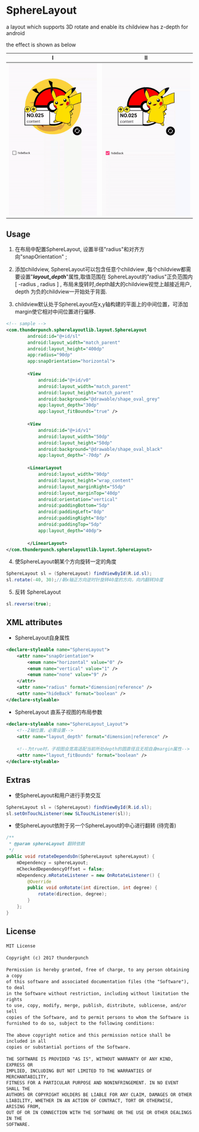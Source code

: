 # SphereLayout

a layout which supports 3D rotate and enable its childview has z-depth for android

the effect is shown as below

|I|II|
|:---:|:---:|
|![](/gif/i.gif)|![](/gif/ii.gif)|

## Usage

1. 在布局中配置SphereLayout, 设置半径"radius"和对齐方向"snapOrientation" ;

2. 添加childview, SphereLayout可以包含任意个childview ,每个childview都需要设置"***layout_depth***"属性,取值范围在 SphereLayout的"radius"正负范围内[ -radius , radius ] , 布局未旋转时,depth越大的childview视觉上越接近用户, depth 为负的childview一开始处于背面.

3. childview默认处于SphereLayout在x,y轴构建的平面上的中间位置，可添加margin使它相对中间位置进行偏移.

```xml
<!-- sample -->
<com.thunderpunch.spherelayoutlib.layout.SphereLayout
        android:id="@+id/sl"
        android:layout_width="match_parent"
        android:layout_height="400dp"
        app:radius="90dp"
        app:snapOrientation="horizontal">

        <View
            android:id="@+id/v0"
            android:layout_width="match_parent"
            android:layout_height="match_parent"
            android:background="@drawable/shape_oval_grey"
            app:layout_depth="30dp"
            app:layout_fitBounds="true" />

        <View
            android:id="@+id/v1"
            android:layout_width="50dp"
            android:layout_height="50dp"
            android:background="@drawable/shape_oval_black"
            app:layout_depth="-70dp" />

        <LinearLayout
            android:layout_width="90dp"
            android:layout_height="wrap_content"
            android:layout_marginRight="55dp"
            android:layout_marginTop="40dp"
            android:orientation="vertical"
            android:paddingBottom="5dp"
            android:paddingLeft="8dp"
            android:paddingRight="8dp"
            android:paddingTop="5dp"
            app:layout_depth="40dp">

        </LinearLayout>
</com.thunderpunch.spherelayoutlib.layout.SphereLayout>
```

4. 使SphereLayout朝某个方向旋转一定的角度

```java
SphereLayout sl = (SphereLayout) findViewById(R.id.sl);
sl.rotate(-40, 30);//朝x轴正方向逆时针旋转40度的方向，向内翻转30度
```

5. 反转 SphereLayout

```java
sl.reverse(true);
```



## XML attributes

- SphereLayout自身属性

```xml
<declare-styleable name="SphereLayout">
    <attr name="snapOrientation">
        <enum name="horizontal" value="0" />
        <enum name="vertical" value="1" />
        <enum name="none" value="9" />
    </attr>
    <attr name="radius" format="dimension|reference" />
    <attr name="hideBack" format="boolean" />
</declare-styleable>
```

- SphereLayout 直系子视图的布局参数			

```xml
<declare-styleable name="SphereLayout_Layout">
   	<!--Z轴位置，必需设置-->
    <attr name="layout_depth" format="dimension|reference" /> 
  
  	<!--为true时，子视图会宽高适配当前所处depth的圆直径且无视自身margin属性-->
    <attr name="layout_fitBounds" format="boolean" /> 
</declare-styleable>
```



## Extras

- 使SphereLayout和用户进行手势交互

```java
SphereLayout sl = (SphereLayout) findViewById(R.id.sl);
sl.setOnTouchListener(new SLTouchListener(sl));
```

- 使SphereLayout依附于另一个SphereLayout的中心进行翻转 (待完善)

```java
/**
 * @param sphereLayout 翻转依赖
 */
public void rotateDependsOn(SphereLayout sphereLayout) {
    mDependency = sphereLayout;
    mCheckedDependencyOffset = false;
    mDependency.mRotateListener = new OnRotateListener() {
        @Override
        public void onRotate(int direction, int degree) {
            rotate(direction, degree);
        }
    };
}
```



## License

```
MIT License

Copyright (c) 2017 thunderpunch

Permission is hereby granted, free of charge, to any person obtaining a copy
of this software and associated documentation files (the "Software"), to deal
in the Software without restriction, including without limitation the rights
to use, copy, modify, merge, publish, distribute, sublicense, and/or sell
copies of the Software, and to permit persons to whom the Software is
furnished to do so, subject to the following conditions:

The above copyright notice and this permission notice shall be included in all
copies or substantial portions of the Software.

THE SOFTWARE IS PROVIDED "AS IS", WITHOUT WARRANTY OF ANY KIND, EXPRESS OR
IMPLIED, INCLUDING BUT NOT LIMITED TO THE WARRANTIES OF MERCHANTABILITY,
FITNESS FOR A PARTICULAR PURPOSE AND NONINFRINGEMENT. IN NO EVENT SHALL THE
AUTHORS OR COPYRIGHT HOLDERS BE LIABLE FOR ANY CLAIM, DAMAGES OR OTHER
LIABILITY, WHETHER IN AN ACTION OF CONTRACT, TORT OR OTHERWISE, ARISING FROM,
OUT OF OR IN CONNECTION WITH THE SOFTWARE OR THE USE OR OTHER DEALINGS IN THE
SOFTWARE.
```
